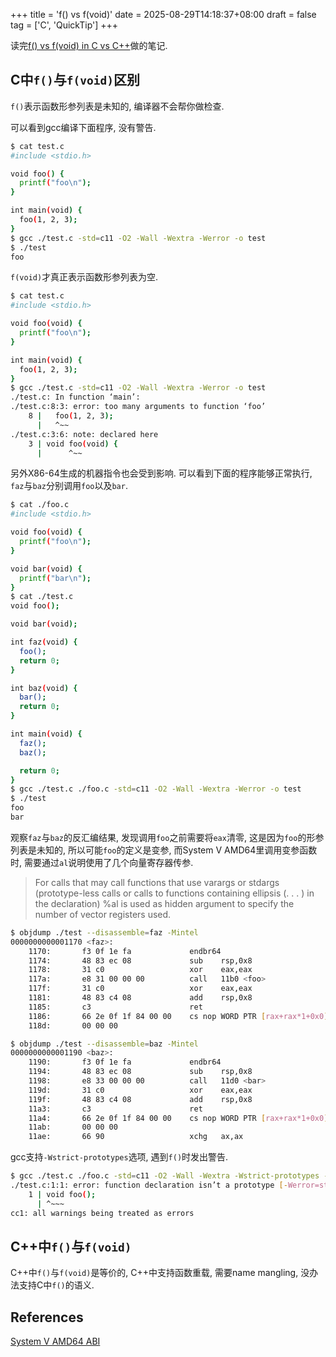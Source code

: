 +++
title = 'f() vs f(void)'
date = 2025-08-29T14:18:37+08:00
draft = false
tag = ['C', 'QuickTip']
+++

读完[f() vs f(void) in C vs C++](https://nickdesaulniers.github.io/blog/2019/05/12/f-vs-f-void-in-c-vs-c-plus-plus/)做的笔记.

## C中`f()`与`f(void)`区别

`f()`表示函数形参列表是未知的, 编译器不会帮你做检查.

可以看到gcc编译下面程序, 没有警告.

```bash
$ cat test.c
#include <stdio.h>

void foo() {
  printf("foo\n");
}

int main(void) {
  foo(1, 2, 3);
}
$ gcc ./test.c -std=c11 -O2 -Wall -Wextra -Werror -o test
$ ./test
foo
```

`f(void)`才真正表示函数形参列表为空.

```bash
$ cat test.c
#include <stdio.h>

void foo(void) {
  printf("foo\n");
}

int main(void) {
  foo(1, 2, 3);
}
$ gcc ./test.c -std=c11 -O2 -Wall -Wextra -Werror -o test
./test.c: In function ‘main’:
./test.c:8:3: error: too many arguments to function ‘foo’
    8 |   foo(1, 2, 3);
      |   ^~~
./test.c:3:6: note: declared here
    3 | void foo(void) {
      |      ^~~
```

另外X86-64生成的机器指令也会受到影响. 可以看到下面的程序能够正常执行, `faz`与`baz`分别调用`foo`以及`bar`.

```bash
$ cat ./foo.c
#include <stdio.h>

void foo(void) {
  printf("foo\n");
}

void bar(void) {
  printf("bar\n");
}
$ cat ./test.c
void foo();

void bar(void);

int faz(void) {
  foo();
  return 0;
}

int baz(void) {
  bar();
  return 0;
}

int main(void) {
  faz();
  baz();

  return 0;
}
$ gcc ./test.c ./foo.c -std=c11 -O2 -Wall -Wextra -Werror -o test
$ ./test
foo
bar
```

观察`faz`与`baz`的反汇编结果, 发现调用`foo`之前需要将`eax`清零, 这是因为`foo`的形参列表是未知的,
所以可能`foo`的定义是变参, 而System V AMD64里调用变参函数时, 需要通过`al`说明使用了几个向量寄存器传参.

> For calls that may call functions that use varargs or stdargs (prototype-less
> calls or calls to functions containing ellipsis (. . . ) in the declaration) %al is used
> as hidden argument to specify the number of vector registers used.

```bash
$ objdump ./test --disassemble=faz -Mintel
0000000000001170 <faz>:
    1170:       f3 0f 1e fa             endbr64
    1174:       48 83 ec 08             sub    rsp,0x8
    1178:       31 c0                   xor    eax,eax
    117a:       e8 31 00 00 00          call   11b0 <foo>
    117f:       31 c0                   xor    eax,eax
    1181:       48 83 c4 08             add    rsp,0x8
    1185:       c3                      ret
    1186:       66 2e 0f 1f 84 00 00    cs nop WORD PTR [rax+rax*1+0x0]
    118d:       00 00 00

$ objdump ./test --disassemble=baz -Mintel
0000000000001190 <baz>:
    1190:       f3 0f 1e fa             endbr64
    1194:       48 83 ec 08             sub    rsp,0x8
    1198:       e8 33 00 00 00          call   11d0 <bar>
    119d:       31 c0                   xor    eax,eax
    119f:       48 83 c4 08             add    rsp,0x8
    11a3:       c3                      ret
    11a4:       66 2e 0f 1f 84 00 00    cs nop WORD PTR [rax+rax*1+0x0]
    11ab:       00 00 00
    11ae:       66 90                   xchg   ax,ax
```

gcc支持`-Wstrict-prototypes`选项, 遇到`f()`时发出警告.

```bash
$ gcc ./test.c ./foo.c -std=c11 -O2 -Wall -Wextra -Wstrict-prototypes -Werror -o test
./test.c:1:1: error: function declaration isn’t a prototype [-Werror=strict-prototypes]
    1 | void foo();
      | ^~~~
cc1: all warnings being treated as errors
```

## C++中`f()`与`f(void)`

C++中`f()`与`f(void)`是等价的, C++中支持函数重载, 需要name mangling, 没办法支持C中`f()`的语义.


## References

[System V AMD64 ABI](https://refspecs.linuxbase.org/elf/x86_64-abi-0.99.pdf)

